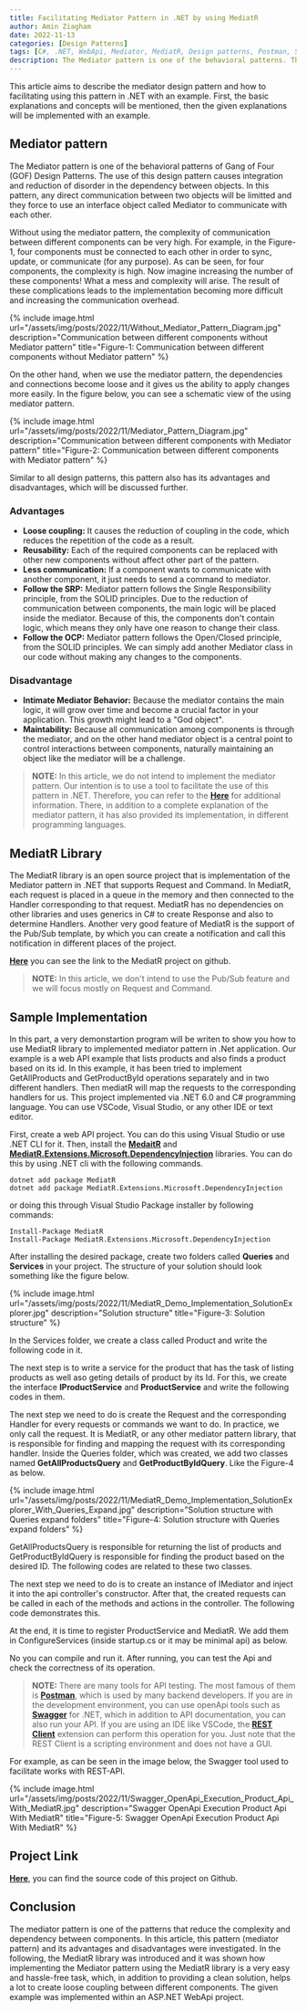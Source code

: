 ```yaml
---
title: Facilitating Mediator Pattern in .NET by using MediatR
author: Amin Ziagham
date: 2022-11-13
categories: [Design Patterns]
tags: [C#, .NET, WebApi, Mediator, MediatR, Design patterns, Postman, Swagger, REST Client]
description: The Mediator pattern is one of the behavioral patterns. This design pattern causes integration and reduction of disorder in the dependency between objects...
---
```


This article aims to describe the mediator design pattern and how to facilitating using this pattern in .NET with an example. First, the basic explanations and concepts will be mentioned, then the given explanations will be implemented with an example.

## Mediator pattern
The Mediator pattern is one of the behavioral patterns of Gang of Four (GOF) Design Patterns. The use of this design pattern causes integration and reduction of disorder in the dependency between objects. In this pattern, any direct communication between two objects will be limitted and they force to use an interface object called Mediator to communicate with each other.

Without using the mediator pattern, the complexity of communication between different components can be very high. For example, in the Figure-1, four components must be connected to each other in order to sync, update, or communicate (for any purpose). As can be seen, for four components, the complexity is high. Now imagine increasing the number of these components! What a mess and complexity will arise. The result of these complications leads to the implementation becoming more difficult and increasing the communication overhead.

{% include image.html url="/assets/img/posts/2022/11/Without_Mediator_Pattern_Diagram.jpg" description="Communication between different components without Mediator pattern" title="Figure-1: Communication between different components without Mediator pattern" %}

On the other hand, when we use the mediator pattern, the dependencies and connections become loose and it gives us the ability to apply changes more easily. In the figure below, you can see a schematic view of the using mediator pattern. 

{% include image.html url="/assets/img/posts/2022/11/Mediator_Pattern_Diagram.jpg" description="Communication between different components with Mediator pattern" title="Figure-2: Communication between different components with Mediator pattern" %}

Similar to all design patterns, this pattern also has its advantages and disadvantages, which will be discussed further.

### Advantages
- **Loose coupling:** It causes the reduction of coupling in the code, which reduces the repetition of the code as a result.
- **Reusability:** Each of the required components can be replaced with other new components without affect other part of the pattern.
- **Less communication:** If a component wants to communicate with another component, it just needs to send a command to mediator.
- **Follow the SRP:** Mediator pattern follows the Single Responsibility principle, from the SOLID principles. Due to the reduction of communication between components, the main logic will be placed inside the mediator. Because of this, the components don't contain logic, which means they only have one reason to change their class.
- **Follow the OCP:** Mediator pattern follows the Open/Closed principle, from the SOLID principles. We can simply add another Mediator class in our code without making any changes to the components.

### Disadvantage
- **Intimate Mediator Behavior:** Because the mediator contains the main logic, it will grow over time and become a crucial factor in your application. This growth might lead to a "God object".
- **Maintability:** Because all communication among components is through the mediator, and on the other hand mediator object is a central point to control interactions between components, naturally maintaining an object like the mediator will be a challenge.

<blockquote class="yellow">
<b>NOTE:</b> In this article, we do not intend to implement the mediator pattern. Our intention is to use a tool to facilitate the use of this pattern in .NET. Therefore, you can refer to the <a target="_blank" href="https://refactoring.guru/design-patterns/mediator"><b>Here</b></a> for additional information. There, in addition to a complete explanation of the mediator pattern, it has also provided its implementation, in different programming languages.
</blockquote>

## MediatR Library
The MediatR library is an open source project that is implementation of the Mediator pattern in .NET that supports Request and Command. In MediatR, each request is placed in a queue in the memory and then connected to the Handler corresponding to that request. MediatR has no dependencies on other libraries and uses generics in C# to create Response and also to determine Handlers. Another very good feature of MediatR is the support of the Pub/Sub template, by which you can create a notification and call this notification in different places of the project.

<a target="_blank" href="https://github.com/jbogard/MediatR">**Here**</a> you can see the link to the MediatR project on github.

<blockquote class="yellow"><b>NOTE:</b> In this article, we don't intend to use the Pub/Sub feature and we will focus mostly on Request and Command.</blockquote>

## Sample Implementation
In this part, a very demonstartion program will be writen to show you how to use MediatR library to implemented mediator pattern in .Net application. Our example is a web API example that lists products and also finds a product based on its id. In this example, it has been tried to implement GetAllProducts and GetProductById operations separately and in two different handlers. Then mediatR will map the requests to the corresponding handlers for us. This project implemented via .NET 6.0 and C# programming language. You can use VSCode, Visual Studio, or any other IDE or text editor. 

First, create a web API project. You can do this using Visual Studio or use .NET CLI for it. Then, install the <a target="_blank" href="https://www.nuget.org/packages/MediatR">**MedaitR**</a> and <a target="_blank" href="https://www.nuget.org/packages/MediatR.Extensions.Microsoft.DependencyInjection">**MediatR.Extensions.Microsoft.DependencyInjection**</a> libraries. You can do this by using .NET cli with the following commands.

```console
dotnet add package MediatR
dotnet add package MediatR.Extensions.Microsoft.DependencyInjection
```

or doing this through Visual Studio Package installer by following commands:

```console
Install-Package MediatR
Install-Package MediatR.Extensions.Microsoft.DependencyInjection
```

After installing the desired package, create two folders called **Queries** and **Services** in your project. The structure of your solution should look something like the figure below.

{% include image.html url="/assets/img/posts/2022/11/MediatR_Demo_Implementation_SolutionExplorer.jpg" description="Solution structure" title="Figure-3: Solution structure" %}

In the Services folder, we create a class called Product and write the following code in it.
<script src="https://gist.github.com/ziagham/508a15b70383e2e9d5a98781886bc414.js"></script>

The next step is to write a service for the product that has the task of listing products as well aso geting details of product by its Id. For this, we create the interface **IProductService** and **ProductService** and write the following codes in them.

<script src="https://gist.github.com/ziagham/4755d460a56ad31b3a44216c905b4926.js"></script>

<script src="https://gist.github.com/ziagham/87455b81e5cecc39741061e4f36d599a.js"></script>

The next step we need to do is create the Request and the corresponding Handler for every requests or commands we want to do. In practice, we only call the request. It is MediatR, or any other mediator pattern library, that is responsible for finding and mapping the request with its corresponding handler. Inside the Queries folder, which was created, we add two classes named **GetAllProductsQuery** and **GetProductByIdQuery**. Like the Figure-4 as below.

{% include image.html url="/assets/img/posts/2022/11/MediatR_Demo_Implementation_SolutionExplorer_With_Queries_Expand.jpg" description="Solution structure with Queries expand folders" title="Figure-4: Solution structure with Queries expand folders" %}

GetAllProductsQuery is responsible for returning the list of products and GetProductByIdQuery is responsible for finding the product based on the desired ID. The following codes are related to these two classes.

<script src="https://gist.github.com/ziagham/010ba38505ccd8e6ffbbe3deeaeb1218.js"></script>

<script src="https://gist.github.com/ziagham/900afcc250c78b1ece648de14a34f634.js"></script>

The next step we need to do is to create an instance of IMediator and inject it into the api controller's constructor. After that, the created requests can be called in each of the methods and actions in the controller. The following code demonstrates this.

<script src="https://gist.github.com/ziagham/208f3313de319196f8d0c65b756033d9.js"></script>

At the end, it is time to register ProductService and MediatR. We add them in ConfigureServices (inside startup.cs or it may be minimal api) as below.

<script src="https://gist.github.com/ziagham/a590b27b3add7edee872a1bd4032c976.js"></script>

No you can compile and run it. After running, you can test the Api and check the correctness of its operation.

<blockquote class="yellow"><b>NOTE:</b> There are many tools for API testing. The most famous of them is <a target="_blank" href="https://www.postman.com"><b>Postman</b></a>, which is used by many backend developers. If you are in the development environment, you can use openApi tools such as <a target="_blank" href="https://www.nuget.org/packages/swashbuckle.aspnetcore/"><b>Swagger</b></a> for .NET, which in addition to API documentation, you can also run your API. If you are using an IDE like VSCode, the <a target="_blank" href="https://marketplace.visualstudio.com/items?itemName=humao.rest-client"><b>REST Client</b></a> extension can perform this operation for you. Just note that the REST Client is a scripting environment and does not have a GUI.</blockquote>

For example, as can be seen in the image below, the Swagger tool used to facilitate works with REST-API.

{% include image.html url="/assets/img/posts/2022/11/Swagger_OpenApi_Execution_Product_Api_With_MediatR.jpg" description="Swagger OpenApi Execution Product Api With MediatR" title="Figure-5: Swagger OpenApi Execution Product Api With MediatR" %}

## Project Link
<a target="_blank" href="https://github.com/NextCodeBlock/MediatR-Demo">**Here**</a>, you can find the source code of this project on Github.

## Conclusion
The mediator pattern is one of the patterns that reduce the complexity and dependency between components. In this article, this pattern (mediator pattern) and its advantages and disadvantages were investigated. In the following, the MediatR library was introduced and it was shown how implementing the Mediator pattern using the MediatR library is a very easy and hassle-free task, which, in addition to providing a clean solution, helps a lot to create loose coupling between different components. The given example was implemented within an ASP.NET WebApi project.